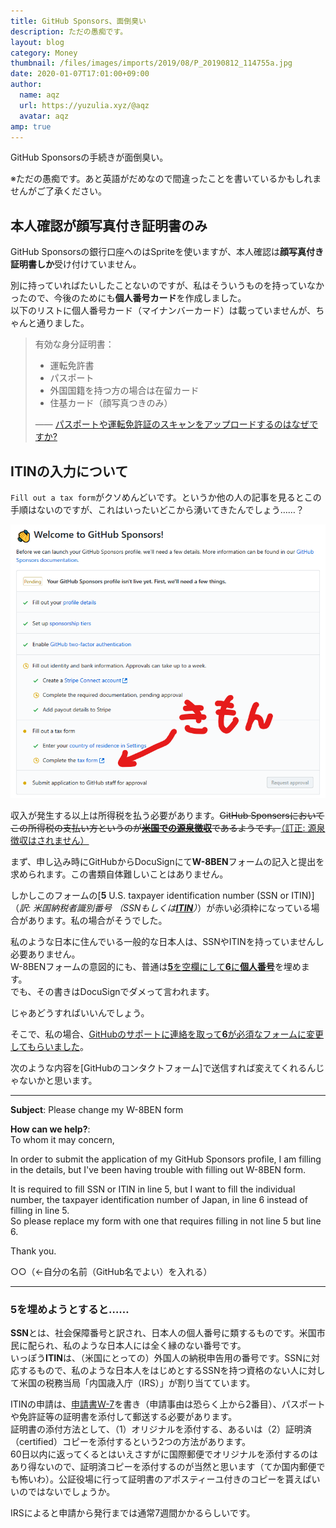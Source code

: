 ```yaml
---
title: GitHub Sponsors、面倒臭い
description: ただの愚痴です。
layout: blog
category: Money
thumbnail: /files/images/imports/2019/08/P_20190812_114755a.jpg
date: 2020-01-07T17:01:00+09:00
author:
  name: aqz
  url: https://yuzulia.xyz/@aqz
  avatar: aqz
amp: true
---
```

GitHub Sponsorsの手続きが面倒臭い。

※ただの愚痴です。あと英語がだめなので間違ったことを書いているかもしれませんがご了承ください。

## 本人確認が顔写真付き証明書のみ　
GitHub Sponsorsの銀行口座へのはSpriteを使いますが、本人確認は**顔写真付き証明書しか**受け付けていません。

別に持っていればたいしたことないのですが、私はそういうものを持っていなかったので、今後のためにも**個人番号カード**を作成しました。  
以下のリストに個人番号カード（マイナンバーカード）は載っていませんが、ちゃんと通りました。

> 有効な身分証明書：
> 
> - 運転免許書
> - パスポート
> - 外国国籍を持つ方の場合は在留カード
> - 住基カード（顔写真つきのみ）
>
> ―― [パスポートや運転免許証のスキャンをアップロードするのはなぜですか?](https://support.stripe.com/questions/jp-why-do-i-need-to-upload-a-scan-or-photo-of-my-passport-or-driver-s-license)

## ITINの入力について
`Fill out a tax form`がクソめんどいです。というか他の人の記事を見るとこの手順はないのですが、これはいったいどこから湧いてきたんでしょう……？

![Fill out a tax form](/files/images/imports/2020/01/kimon.png)

収入が発生する以上は所得税を払う必要があります。~~GitHub Sponsersにおいてこの所得税の支払い方というのが[**米国での源泉徴収**](https://help.github.com/ja/github/site-policy/github-sponsors-additional-terms#43-sponsored-developer-payment-exclusions)であるようです。~~[（訂正: 源泉徴収はされません）](https://help.github.com/ja/github/supporting-the-open-source-community-with-github-sponsors/tax-information-for-github-sponsors)

まず、申し込み時にGitHubからDocuSignにて**W-8BEN**フォームの記入と提出を求められます。この書類自体難しいことはありません。

しかしこのフォームの[**5** U.S. taxpayer identification number (SSN or ITIN)]（*訳: 米国納税者識別番号 （SSNもしくは[**ITIN**](https://jp.usembassy.gov/ja/u-s-citizen-services-ja/itin-ja/)）*）が赤い必須枠になっている場合があります。私の場合がそうでした。

私のような日本に住んでいる一般的な日本人は、SSNやITINを持っていませんし必要ありません。  
W-8BENフォームの意図的にも、普通は<u>**5**を空欄にして**6**に**個人番号**</u>を埋めます。  
でも、その書きはDocuSignでダメって言われます。

じゃあどうすればいいんでしょう。

そこで、私の場合、<u>[GitHubのサポート](https://www.nta.go.jp/taxes/shiraberu/taxanswer/shotoku/1240.htm)に連絡を取って**6**が必須なフォームに変更してもらいました</u>。

次のような内容を[GitHubのコンタクトフォーム]で送信すれば変えてくれるんじゃないかと思います。

----

**Subject**: Please change my W-8BEN form

**How can we help?**:  
To whom it may concern,

In order to submit the application of my GitHub Sponsors profile, I am filling in the details, but I've been having trouble with filling out W-8BEN form.

It is required to fill SSN or ITIN in line 5, but I want to fill the individual number, the taxpayer identification number of Japan, in line 6 instead of filling in line 5.  
So please replace my form with one that requires filling in not line 5 but line 6.

Thank you.

○○（←自分の名前（GitHub名でよい）を入れる）

----



### 5を埋めようとすると……
**SSN**とは、社会保障番号と訳され、日本人の個人番号に類するものです。米国市民に配られ、私のような日本人には全く縁のない番号です。  
いっぽう**ITIN**は、（米国にとっての）外国人の納税申告用の番号です。SSNに対応するもので、私のような日本人をはじめとするSSNを持つ資格のない人に対して米国の税務当局「内国歳入庁（IRS）」が割り当てています。

ITINの申請は、[申請書W-7](https://www.irs.gov/forms-pubs/about-form-w-7)を書き（申請事由は恐らく上から2番目）、パスポートや免許証等の証明書を添付して郵送する必要があります。  
証明書の添付方法として、（1）オリジナルを添付する、あるいは（2）証明済（certified）コピーを添付するという2つの方法があります。  
60日以内に返ってくるとはいえさすがに国際郵便でオリジナルを添付するのはあり得ないので、証明済コピーを添付するのが当然と思います（てか国内郵便でも怖いわ）。公証役場に行って証明書のアポスティーユ付きのコピーを貰えばいいのではないでしょうか。

IRSによると申請から発行までは通常7週間かかるらしいです。
